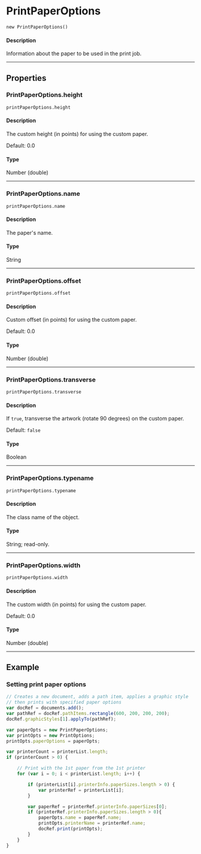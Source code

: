 # PrintPaperOptions

`new PrintPaperOptions()`

#### Description

Information about the paper to be used in the print job.

---

## Properties

### PrintPaperOptions.height

`printPaperOptions.height`

#### Description

The custom height (in points) for using the custom paper.

Default: 0.0

#### Type

Number (double)

---

### PrintPaperOptions.name

`printPaperOptions.name`

#### Description

The paper's name.

#### Type

String

---

### PrintPaperOptions.offset

`printPaperOptions.offset`

#### Description

Custom offset (in points) for using the custom paper.

Default: 0.0

#### Type

Number (double)

---

### PrintPaperOptions.transverse

`printPaperOptions.transverse`

#### Description

If `true`, transverse the artwork (rotate 90 degrees) on the custom paper.

Default: `false`

#### Type

Boolean

---

### PrintPaperOptions.typename

`printPaperOptions.typename`

#### Description

The class name of the object.

#### Type

String; read-only.

---

### PrintPaperOptions.width

`printPaperOptions.width`

#### Description

The custom width (in points) for using the custom paper.

Default: 0.0

#### Type

Number (double)

---

## Example

### Setting print paper options

```javascript
// Creates a new document, adds a path item, applies a graphic style
// then prints with specified paper options
var docRef = documents.add();
var pathRef = docRef.pathItems.rectangle(600, 200, 200, 200);
docRef.graphicStyles[1].applyTo(pathRef);

var paperOpts = new PrintPaperOptions;
var printOpts = new PrintOptions;
printOpts.paperOptions = paperOpts;

var printerCount = printerList.length;
if (printerCount > 0) {

    // Print with the 1st paper from the 1st printer
    for (var i = 0; i < printerList.length; i++) {

        if (printerList[i].printerInfo.paperSizes.length > 0) {
            var printerRef = printerList[i];
        }

        var paperRef = printerRef.printerInfo.paperSizes[0];
        if (printerRef.printerInfo.paperSizes.length > 0){
            paperOpts.name = paperRef.name;
            printOpts.printerName = printerRef.name;
            docRef.print(printOpts);
        }
    }
}
```
